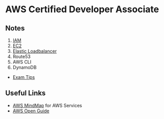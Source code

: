 # AWS Certified Developer Associate

## Notes
1. [IAM](https://github.com/jaydeluca/aws-certification-notes/blob/master/AWS-Certified-Developer/IAM.md)
2. [EC2](https://github.com/jaydeluca/aws-certification-notes/blob/master/AWS-Certified-Developer/EC2.md)
3. [Elastic Loadbalancer](https://github.com/jaydeluca/aws-certification-notes/blob/master/AWS-Certified-Developer/Elastic-Loadbalancers.MD)
4. Route53
5. AWS CLI
6. DynamoDB

- [Exam Tips](https://github.com/jaydeluca/aws-certification-notes/blob/master/AWS-Certified-Developer/Exam-Tips.md)

## Useful Links
- [AWS MindMap](https://github.com/gitvani/aws-mindmap) for AWS Services
- [AWS Open Guide](https://github.com/open-guides/og-aws)


